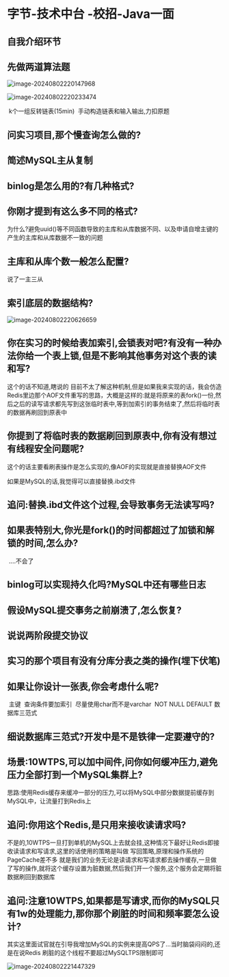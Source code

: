# 字节-技术中台 -校招-Java一面

## **自我介绍环节**

## **先做两道算法题**

![image-20240802220147968](C:\Users\LoveF\AppData\Roaming\Typora\typora-user-images\image-20240802220147968.png)

![image-20240802220233474](C:\Users\LoveF\AppData\Roaming\Typora\typora-user-images\image-20240802220233474.png)

​         k个一组反转链表(15min)
​         手动构造链表和输入输出,力扣原题

## **问实习项目,那个慢查询怎么做的?**

## **简述MySQL主从复制**

## **binlog是怎么用的?有几种格式?**

## **你刚才提到有这么多不同的格式?**

为什么?避免uuid()等不同函数导致的主库和从库数据不同、以及申请自增主键的产生的主库和从库数据不一致的问题

## **主库和从库个数一般怎么配置?**

说了一主三从

## **索引底层的数据结构?**

![image-20240802220626659](C:\Users\LoveF\AppData\Roaming\Typora\typora-user-images\image-20240802220626659.png)

## 你在实习的时候给表加索引,会锁表对吧?有没有一种办法你给一个表上锁,但是不影响其他事务对这个表的读和写?

这个的话不知道,瞎说的
目前不太了解这种机制,但是如果我来实现的话，我会仿造Redis里边那个AOF文件重写的思路，大概是这样的:就是将原来的表fork()一份,然后之后的读写请求都先写到这张临时表中,等到加索引的事务结束了,然后将临时表的数据再刷回到原表中

## **你提到了将临时表的数据刷回到原表中,你有没有想过有线程安全问题呢?**

这个的话主要看刷表操作是怎么实现的,像AOF的实现就是直接替换AOF文件

如果是MySQL的话,我觉得可以直接替换.ibd文件

## **追问:替换.ibd文件这个过程,会导致事务无法读写吗?**

##      **如果表特别大,你光是fork()的时间都超过了加锁和解锁的时间,怎么办?**

​	….不会了

## 	binlog可以实现持久化吗?MySQL中还有哪些日志

## 	假设MySQL提交事务之前崩溃了,怎么恢复?

## 	说说两阶段提交协议

## 	**实习的那个项目有没有分库分表之类的操作(埋下伏笔)**

## 	**如果让你设计一张表,你会考虑什么呢?**

​	主键
​	查询条件要加索引
​	尽量使用char而不是varchar
​	NOT NULL DEFAULT
​	数据库三范式

## 细说数据库三范式?开发中是不是铁律一定要遵守的?

## 场景:10WTPS,可以加中间件,问你如何缓冲压力,避免压力全部打到一个MySQL集群上?

思路:使用Redis缓存来缓冲一部分的压力,可以将MySQL中部分数据提前缓存到MySQL中，让流量打到Redis上

## 追问:你用这个Redis,是只用来接收读请求吗?

不是的,10WTPS一旦打到单机的MySQL上去就会挂,这种情况下最好让Redis即接收读请求和写请求,这里的话使用的策略是叫做 写回策略,原理和操作系统的PageCache差不多
就是我们的业务无论是读请求和写请求都去操作缓存,一旦做了写的操作,就将这个缓存设置为脏数据,然后我们开一个服务,这个服务会定期将脏数据刷回到数据库

## 追问:注意10WTPS,如果都是写请求,而你的MySQL只有1w的处理能力,那你那个刷脏的时间和频率要怎么设计?

其实这里面试官就在引导我增加MySQL的实例来提高QPS了…当时脑袋闷闷的,还是在说Redis
刷脏的这个线程不要超过MySQLTPS限制即可

![image-20240802221447329](C:\Users\LoveF\AppData\Roaming\Typora\typora-user-images\image-20240802221447329.png)

